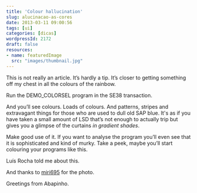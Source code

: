 ```yaml
---
title: 'Colour hallucination'
slug: alucinacao-as-cores
date: 2013-03-11 09:00:56
tags: [ui]
categories: [dicas]
wordpressId: 2172
draft: false
resources:
- name: featuredImage
  src: "images/thumbnail.jpg"
---
```

This is not really an article. It’s hardly a tip. It’s closer to getting something off my chest in all the colours of the rainbow.

<!--more-->

Run the DEMO_COLORSEL program in the SE38 transaction.

And you’ll see colours. Loads of colours. And patterns, stripes and extravagant things for those who are used to dull old SAP blue. It's as if you have taken a small amount of LSD that’s not enough to actually trip but gives you a glimpse of the curtains _in gradient shades_.

Make good use of it. If you want to analyse the program you’ll even see that it is sophisticated and kind of murky. Take a peek, maybe you’ll start colouring your programs like this.

Luís Rocha told me about this.

And thanks to [miri695][1] for the photo.

Greetings from Abapinho.

   [1]: http://www.flickr.com/photos/45617397@N05/4190477130/
